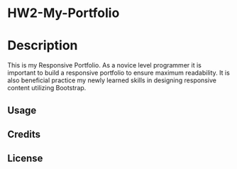# HW2-My-Portfolio

# Description

This is my Responsive Portfolio.  As a novice level programmer it is important to build a responsive portfolio to ensure maximum readability.  It is also beneficial practice my newly learned skills in designing responsive content utilizing Bootstrap.

## Usage


## Credits

## License